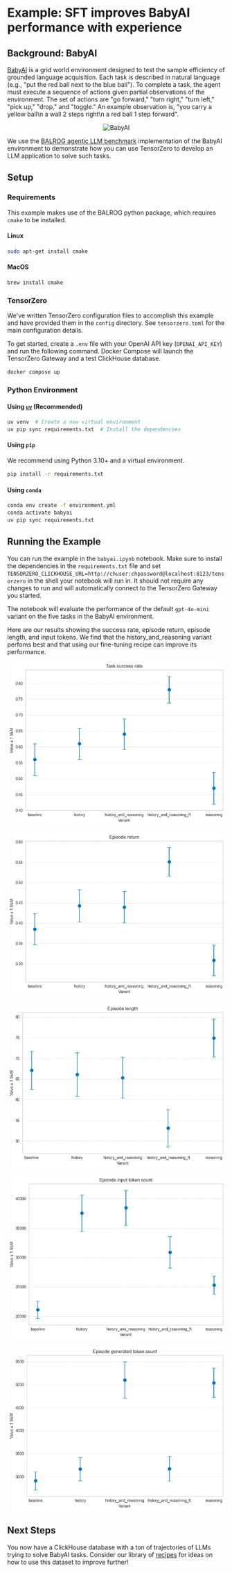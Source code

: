 # Example: SFT improves BabyAI performance with experience

## Background: BabyAI

[BabyAI](https://github.com/mila-iqia/babyai) is a grid world environment designed to test the sample efficiency of grounded language acquisition. Each task is described in natural language (e.g., "put the red ball next to the blue ball"). To complete a task, the agent must execute a sequence of actions given partial observations of the environment. The set of actions are "go forward," "turn right," "turn left," "pick up," "drop," and "toggle." An example observation is, "you carry a yellow ball\n a wall 2 steps right\n a red ball 1 step forward".

<p align="center">
  <img src=https://github.com/mila-iqia/babyai/blob/master/media/GoTo.png?raw=true alt="BabyAI">
</p>

We use the [BALROG agentic LLM benchmark](https://github.com/balrog-ai/BALROG) implementation of the BabyAI environment to demonstrate how you can use TensorZero to develop an LLM application to solve such tasks.

## Setup

### Requirements

This example makes use of the BALROG python package, which requires `cmake` to be installed.

#### Linux

```bash
sudo apt-get install cmake
```

#### MacOS

```bash
brew install cmake
```

### TensorZero

We've written TensorZero configuration files to accomplish this example and have provided them in the `config` directory.
See `tensorzero.toml` for the main configuration details.

To get started, create a `.env` file with your OpenAI API key (`OPENAI_API_KEY`) and run the following command.
Docker Compose will launch the TensorZero Gateway and a test ClickHouse database.

```bash
docker compose up
```

### Python Environment

#### Using [`uv`](https://github.com/astral-sh/uv) (Recommended)

```bash
uv venv  # Create a new virtual environment
uv pip sync requirements.txt  # Install the dependencies
```

#### Using `pip`

We recommend using Python 3.10+ and a virtual environment.

```bash
pip install -r requirements.txt
```

#### Using `conda`

```bash
conda env create -f environment.yml
conda activate babyai
uv pip sync requirements.txt
```

## Running the Example

You can run the example in the `babyai.ipynb` notebook.
Make sure to install the dependencies in the `requirements.txt` file and set `TENSORZERO_CLICKHOUSE_URL=http://chuser:chpassword@localhost:8123/tensorzero` in the shell your notebook will run in.
It should not require any changes to run and will automatically connect to the TensorZero Gateway you started.

The notebook will evaluate the performance of the default `gpt-4o-mini` variant on the five tasks in the BabyAI environment.

<!-- If you look at the `tensorzero.toml` file, you'll see that we've defined a best-of-n variant type for the `play_chess_board` function. -->
<!-- This means that we'll run 5 separate inference requests to the LLM, and use another LLM to select the best result.
These are all instances of the `gpt-4o-mini` variant.
Without modifying the prompt or the model used, we can trade more tokens for a statistically significant improvement in performance (we saw ~10% relative improvement from 35% to 39% success rate with no prompt changes and further improvement to 41% with small variations to the prompt as in the section below). -->

Here are our results showing the success rate, episode return, episode length, and input tokens.
We find that the history_and_reasoning variant perfoms best and that using our fine-tuning recipe can improve its performance.

<p align="center">
  <img src="img/gpt-4o-mini_success-rate.png" alt="Success Rate">
</p>

<p align="center">
  <img src="img/gpt-4o-mini_episode-return.png" alt="Episode Return">
</p>

<p align="center">
  <img src="img/gpt-4o-mini_episode-length.png" alt="Episode Length">
</p>

<p align="center">
  <img src="img/gpt-4o-mini_input-tokens.png" alt="Input Tokens">
</p>

<p align="center">
  <img src="img/gpt-4o-mini_generated-tokens.png" alt="Generated Tokens">
</p>

## Next Steps

You now have a ClickHouse database with a ton of trajectories of LLMs trying to solve BabyAI tasks.
Consider our library of [recipes](https://github.com/tensorzero/tensorzero/tree/main/recipes) for ideas on how to use this dataset to improve further!

<!-- Since this data ended up in ClickHouse, we also included a test set at `data/lichess_easy_puzzles_test.csv` (use `dryrun=True` to avoid leaking it) to evaluate variants on held-out data. -->
